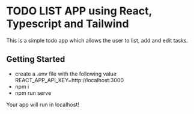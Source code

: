 # TODO LIST APP using React, Typescript and Tailwind
This is a simple todo app which allows the user to list, add and edit tasks.
## Getting Started
- create a .env file with the following value
    REACT_APP_API_KEY=http://localhost:3000
- npm i 
- npm run serve

Your app will run in localhost!
